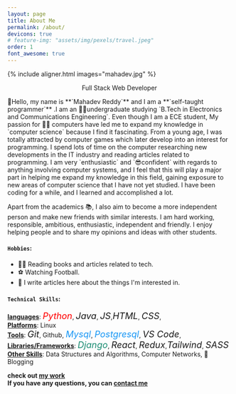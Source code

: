 ```yaml
---
layout: page
title: About Me
permalink: /about/
devicons: true
# feature-img: "assets/img/pexels/travel.jpeg"
order: 1
font_awesome: true
---
```

{% include aligner.html images="mahadev.jpg" %} 

<p style="text-align:center;">Full Stack Web Developer</p>
👋Hello, my name is **`Mahadev Reddy`** and I am a **`self-taught programmer`** .I am an 👨‍🎓undergraduate studying `B.Tech  in Electronics and Communications Engineering`. Even though I am a ECE student, My passion for  👨‍💻 computers have led me to expand my knowledge in `computer science` because I find it fascinating. From a young age, I was totally attracted by computer games which later develop into an interest for programming. I spend lots of time on the computer researching new developments in the IT industry and reading articles related to programming. I am very `enthusiastic` and `😎confident` with regards to anything involving computer systems, and I feel that this will play a major part in helping me expand my knowledge in this field, gaining exposure to new areas of computer science that I have not yet studied. I have been coding for a while, and I learned and accomplished a lot.

Apart from the academics 📚, I also aim to become a more independent person and make new friends with similar interests. I am hard working, responsible, ambitious, enthusiastic, independent and friendly. I enjoy helping people and to share my opinions and ideas with other students.

#### `Hobbies`:
* 🙇‍♂️ Reading books and articles related to tech.
* ⚽ Watching Football.
* 📝 I write articles here about the things I'm interested in.

#### `Technical Skills`:
 **<u>languages</u>**: <i style="color:red;font-size:20px;" class="devicon-python-plain-wordmark colored">Python</i>, <i class="devicon-java-plain-wordmark colored" style="font-size:20px;">Java</i>, <i class="devicon-javascript-plain colored" style="font-size:20px;">JS</i>,<i class="devicon-html5-plain-wordmark colored" style="font-size:20px;">HTML</i>, <i class="devicon-css3-plain-wordmark colored" style="font-size:20px;">CSS</i>,<i class="devicon-c-plain colored" style="font-size:20px;"></i> <br/>
 **<u>Platforms</u>**:  <i class="fa-brands fa-linux" style="font-size:20px;color:#1B98F5;"></i>Linux<br/>
 **<u>Tools</u>**: <i class="devicon-git-plain-wordmark colored" style="font-size:20px;">Git</i>, <i class="fa-brands fa-github" style="font-size:20px;"></i>Github, <i class="devicon-mysql-plain-wordmark colored" style="font-size:20px;color:#1B98F5;">Mysql</i>, <i class="devicon-postgresql-plain-wordmark colored" style="font-size:20px;color:#1B98F5;">Postgresql</i>, <i class="devicon-vscode-plain colored" style="font-size:20px;">VS Code</i>,<br>
 **<u>Libraries/Frameworks</u>**: <i class="devicon-django-plain-wordmark colored" style="font-size:20px;color:#1C8D73;">Django</i>, <i class="devicon-react-original-wordmark colored" style="font-size:20px;">React</i>, <i class="devicon-redux-original colored" style="font-size:20px;">Redux</i>,<i class="devicon-tailwindcss-plain colored" style="font-size:20px;">Tailwind</i>, <i class="devicon-sass-original colored" style="font-size:20px;">SASS</i><br/> 
 **<u>Other Skills</u>**: <i class="devicon-thealgorithms-plain colored"></i> Data Structures and Algorithms, <i class="fa-solid fa-network-wired"></i> Computer Networks, 📝Blogging <br/>


**check out [my work](/portfolio/)**<br>
**If you have any questions, you can [contact me](mailto:Mahadev.clever@gmail.com)**